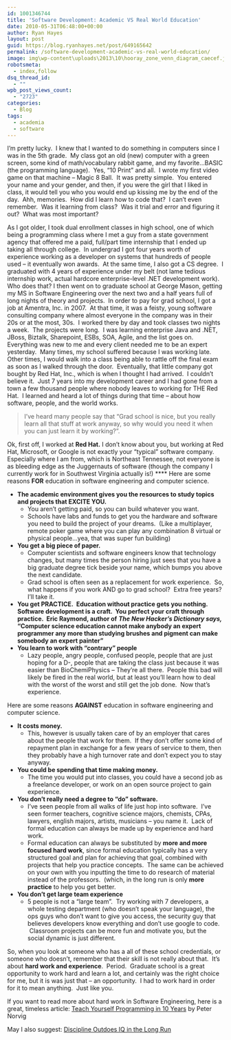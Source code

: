 ```yaml
---
id: 1001346744
title: 'Software Development: Academic VS Real World Education'
date: 2010-05-31T06:48:00+00:00
author: Ryan Hayes
layout: post
guid: https://blog.ryanhayes.net/post/649165642
permalink: /software-development-academic-vs-real-world-education/
image: img\wp-content\uploads\2013\10\hooray_zone_venn_diagram_caecef.jpg
robotsmeta:
  - index,follow
dsq_thread_id:
  - ""
wpb_post_views_count:
  - "2723"
categories:
  - Blog
tags:
  - academia
  - software
---
```

I’m pretty lucky.  I knew that I wanted to do something in computers since I was in the 5th grade.  My class got an old (new) computer with a green screen, some kind of math/vocabulary rabbit game, and my favorite…BASIC (the programming language).  Yes, “10 Print” and all.  I wrote my first video game on that machine &#8211; Magic 8 Ball.  It was pretty simple.  You entered your name and your gender, and then, if you were the girl that I liked in class, it would tell you who you would end up kissing me by the end of the day.  Ahh, memories.  How did I learn how to code that?  I can’t even remember.  Was it learning from class?  Was it trial and error and figuring it out?  What was most important?<!-- more -->

<!--more-->

As I got older, I took dual enrollment classes in high school, one of which being a programming class where I met a guy from a state government agency that offered me a paid, full/part time internship that I ended up taking all through college.  In undergrad I got four years worth of experience working as a developer on systems that hundreds of people used &#8211; it eventually won awards.  At the same time, I also got a CS degree.  I graduated with 4 years of experience under my belt (not lame tedious internship work, actual hardcore enterprise-level .NET development work).  Who does that? I then went on to graduate school at George Mason, getting my MS in Software Engineering over the next two and a half years full of long nights of theory and projects.  In order to pay for grad school, I got a job at Amentra, Inc. in 2007.  At that time, it was a feisty, young software consulting company where almost everyone in the company was in their 20s or at the most, 30s.  I worked there by day and took classes two nights a week.  The projects were long.  I was learning enterprise Java and .NET, JBoss, Biztalk, Sharepoint, ESBs, SOA, Agile, and the list goes on.  Everything was new to me and every client needed me to be an expert yesterday.  Many times, my school suffered because I was working late.  Other times, I would walk into a class being able to rattle off the final exam as soon as I walked through the door.  Eventually, that little company got bought by Red Hat, Inc., which is when I thought I had arrived.  I couldn’t believe it.  Just 7 years into my development career and I had gone from a town a few thousand people where nobody leaves to working for THE Red Hat.  I learned and heard a lot of things during that time &#8211; about how software, people, and the world works.

> I’ve heard many people say that “Grad school is nice, but you really learn all that stuff at work anyway, so why would you need it when you can just learn it by working?”.

Ok, first off, I worked at **Red Hat.** I don’t know about you, but working at Red Hat, Microsoft, or Google is not exactly your “typical” software company.  Especially where I am from, which is Northeast Tennessee, not everyone is as bleeding edge as the Juggernauts of software (though the company I currently work for in Southwest Virginia actually is!) **** Here are some reasons **FOR** education in software engineering and computer science.

  * **The academic environment gives you the resources to study topics and projects that EXCITE YOU.** 
      * You aren’t getting paid, so you can build whatever you want.
      * Schools have labs and funds to get you the hardware and software you need to build the project of your dreams.  (Like a multiplayer, remote poker game where you can play any combination 8 virtual or physical people…yea, that was super fun building)
  * **You get a big piece of paper.** 
      * Computer scientists and software engineers know that technology changes, but many times the person hiring just sees that you have a big graduate degree tick beside your name, which bumps you above the next candidate.
      * Grad school is often seen as a replacement for work experience.  So, what happens if you work AND go to grad school?  Extra free years?  I’ll take it.
  * **You get PRACTICE.  Education without practice gets you nothing.  Software development is a craft.  You perfect your craft through practice.  Eric Raymond, author of** _**The New Hacker’s Dictionary says,**_ **“Computer science education cannot make anybody an expert programmer any more than studying brushes and pigment can make somebody an expert painter”** 
  * **You learn to work with “contrary” people** 
      * Lazy people, angry people, confused people, people that are just hoping for a D-, people that are taking the class just because it was easier than BioChemiPhysics &#8211; They’re all there.  People this bad will likely be fired in the real world, but at least you’ll learn how to deal with the worst of the worst and still get the job done.  Now that’s experience.

Here are some reasons **AGAINST** education in software engineering and computer science.

  * **It costs money.** 
      * This, however is usually taken care of by an employer that cares about the people that work for them.  If they don’t offer some kind of repayment plan in exchange for a few years of service to them, then they probably have a high turnover rate and don’t expect you to stay anyway.
  * **You could be spending that time making money.** 
      * The time you would put into classes, you could have a second job as a freelance developer, or work on an open source project to gain experience.
  * **You don’t really need a degree to “do” software.** 
      * I’ve seen people from all walks of life just hop into software.  I’ve seen former teachers, cognitive science majors, chemists, CPAs, lawyers, english majors, artists, musicians &#8211; you name it.  Lack of formal education can always be made up by experience and hard work.
      * Formal education can always be substituted by **more and more focused hard work**, since formal education typically has a very structured goal and plan for achieving that goal, combined with projects that help you practice concepts.  The same can be achieved on your own with you inputting the time to do research of material instead of the professors.  (which, in the long run is only **more practice** to help you get better.
  * **You don’t get large team experience** 
      * 5 people is not a “large team”.  Try working with 7 developers, a whole testing department (who doesn’t speak your language), the ops guys who don’t want to give you access, the security guy that believes developers know everything and don’t use google to code.  Classroom projects can be more fun and motivate you, but the social dynamic is just different.

So, when you look at someone who has a all of these school credentials, or someone who doesn’t, remember that their skill is not really about that.  It’s about **hard work and experience**.  Period.  Graduate school is a great opportunity to work hard and learn a lot, and certainly was the right choice for me, but it is was just that &#8211; an opportunity.  I had to work hard in order for it to mean anything.  Just like you.

If you want to read more about hard work in Software Engineering, here is a great, timeless article: [Teach Yourself Programming in 10 Years](https://norvig.com/21-days.html) by Peter Norvig

May I also suggest: [Discipline Outdoes IQ in the Long Run](https://lifehacker.com/5543677/discipline-outdoes-iq-in-the-long-run)